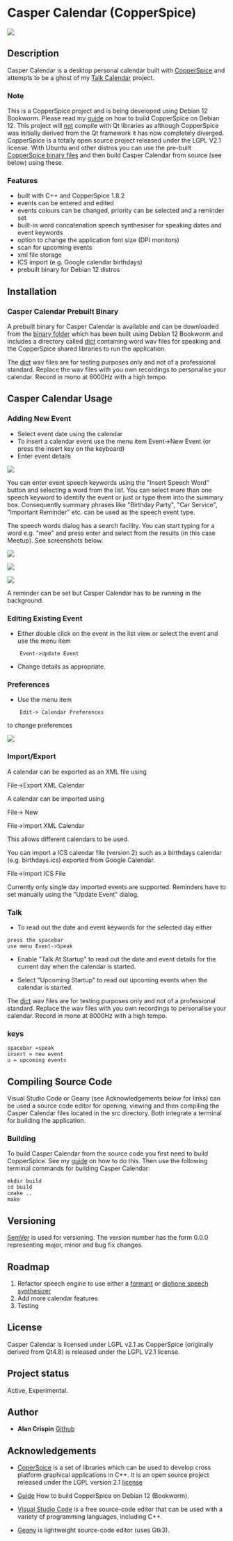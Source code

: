 # Casper Calendar (CopperSpice)


![](cc-calendar-about.png)


## Description

Casper Calendar is a desktop personal calendar built with [CopperSpice](https://www.copperspice.com/) and attempts to be a ghost of my [Talk Calendar](https://github.com/crispinalan/talkcalendar) project.

### Note
This is a CopperSpice project and is being developed using Debian 12 Bookworm. Please read my <ins>[guide](https://github.com/crispinalan/copperspice-debian12-guide)</ins> on how to build CopperSpice on Debian 12. This project will  <ins>not</ins> compile with Qt libraries  as although CopperSpice was initially derived from the Qt framework it has now completely diverged. CopperSpice is a totally open source project released under the LGPL V2.1 license.  With Ubuntu and other distros you can use the pre-built [CopperSpice binary files](https://download.copperspice.com/copperspice/) and then build Casper Calendar from source (see below) using these.

### Features

* built with C++ and CopperSpice 1.8.2
* events can be entered and edited
* events colours can be changed, priority can be  selected  and a reminder set
* built-in word concatenation speech synthesiser for speaking dates and event keywords
* option to change the application font size (DPI monitors)
* scan for upcoming events
* xml file storage
* ICS import (e.g. Google calendar birthdays)
* prebuilt binary for Debian 12 distros


## Installation

### Casper Calendar Prebuilt Binary

A prebuilt binary for Casper Calendar is available and can be downloaded from the [binary folder](https://github.com/crispinalan/caspercalendar/tree/main/binary) which has been built using Debian 12 Bookworm and includes a directory called  <ins>dict</ins> containing word wav files for speaking and the CopperSpice shared libraries to run the application.

The <ins>dict</ins> wav files are for testing purposes only and not of a professional standard. Replace the wav files with you own recordings to personalise your calendar. Record in mono at 8000Hz with a high tempo.

## Casper Calendar Usage

### Adding New Event

* Select event date using the calendar
* To insert a calendar event use the menu item Event->New Event (or press the insert key on the keyboard)
* Enter event details

![](cc-new-event.png)

You can enter event speech keywords using the "Insert Speech Word" button and selecting a word from the list. You can select more than one speech keyword to identify the event or just or type them into the summary box. Consequently summary phrases like "Birthday Party", "Car Service", "Important Reminder" etc. can be used as the speech event type.

The speech words dialog has a search facility. You can start typing for a word e.g. "mee" and press enter and select from the results (in this case Meetup). See screenshots below.

![](cc-search-words1.png)

![](cc-search-words2.png)

![](cc-calendar-meetup.png)


A reminder can be set but Casper Calendar has to be running in the background.

### Editing Existing Event

* Either double click on the event in the list view or select the event  and use the menu item
```
	Event->Update Event
```
* Change details as appropriate.

### Preferences

* Use the menu item
```
	Edit-> Calendar Preferences
```
to change preferences

![](cc-preferences.png)


### Import/Export

A calendar can be exported as an XML file using

File->Export XML Calendar

A calendar can be imported using

File-> New

File->Import XML Calendar

This allows different calendars to be used.

You can import a ICS calendar file (version 2) such as a birthdays calendar (e.g. birthdays.ics) exported from Google Calendar.

File->Import ICS File

Currently only single day imported events are supported. Reminders have to set manually using the "Update Event" dialog.

### Talk

* To read out the date and event keywords for the selected day either

```
press the spacebar
use menu Event->Speak
```

* Enable "Talk At Startup"  to read out the date and event details for the current day when the calendar is started.

* Select "Upcoming Startup" to read out upcoming events when the calendar is started.

The <ins>dict</ins> wav files are for testing purposes only and not of a professional standard. Replace the wav files with you own recordings to personalise your calendar. Record in mono at 8000Hz with a high tempo.

### keys

```
spacebar =speak
insert = new event
u = upcoming events
```


## Compiling Source Code

Visual Studio Code or Geany (see Acknowledgements below for links) can be used a source code editor for opening, viewing and then compiling the Casper Calendar files located in the src directory. Both integrate a terminal for building the application.

### Building

To build Casper Calendar from the source code you first need to build CopperSpice. See my [guide](https://github.com/crispinalan/copperspice-debian12-guide) on how to do this. Then use the following terminal commands for building Casper Calendar:

```
mkdir build
cd build
cmake ..
make
```
## Versioning
[SemVer](http://semver.org/) is used for versioning. The version number has the form 0.0.0 representing major, minor and bug fix changes.

## Roadmap

1. Refactor speech engine to use either a [formant](https://github.com/crispinalan/formant-synthesizer) or [diphone speech synthesizer](https://github.com/crispinalan/diphone-speech-synthesizer)
2. Add more calendar features
3. Testing


## License
Casper Calendar is licensed under LGPL v2.1 as CopperSpice (originally derived from Qt4.8) is released under the LGPL V2.1 license.

## Project status
Active, Experimental.

## Author

* **Alan Crispin** [Github](https://github.com/crispinalan)


## Acknowledgements

* [CoperSpice](https://www.copperspice.com/documentation-copperspice.html) is a set of libraries which can be used to develop cross platform  graphical applications in C++. It is an open source project released under the LGPL version 2.1 [license](https://www.copperspice.com/docs/cs_overview/main-cs-license.html)

* [Guide](https://github.com/crispinalan/copperspice-debian12-guide) How to build CopperSpice on Debian 12 (Bookworm).

* [Visual Studio Code](https://code.visualstudio.com/)  is a free source-code editor that can be used with a variety of programming languages, including  C++.

* [Geany](https://www.geany.org/) is lightweight source-code editor (uses Gtk3).


